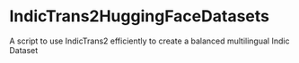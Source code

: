 # IndicTrans2HuggingFaceDatasets
 A script to use IndicTrans2 efficiently to create a balanced multilingual Indic Dataset
